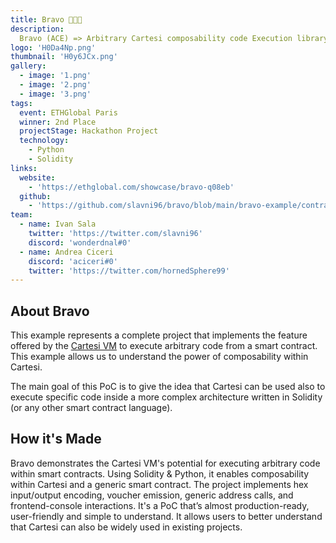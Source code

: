 ```yaml
---
title: Bravo 🍊🥕🍋
description:
  Bravo (ACE) => Arbitrary Cartesi composability code Execution library
logo: 'H0Da4Np.png'
thumbnail: 'H0y6JCx.png'
gallery:
  - image: '1.png'
  - image: '2.png'
  - image: '3.png'
tags:
  event: ETHGlobal Paris
  winner: 2nd Place
  projectStage: Hackathon Project
  technology:
    - Python
    - Solidity
links:
  website:
    - 'https://ethglobal.com/showcase/bravo-q08eb'
  github:
    - 'https://github.com/slavni96/bravo/blob/main/bravo-example/contracts/Example.sol'
team:
  - name: Ivan Sala
    twitter: 'https://twitter.com/slavni96'
    discord: 'wonderdnal#0'
  - name: Andrea Ciceri
    discord: 'aciceri#0'
    twitter: 'https://twitter.com/hornedSphere99'
---
```


## About Bravo

This example represents a complete project that implements the feature offered
by the [Cartesi VM](https://docs.cartesi.io/cartesi-machine/) to execute
arbitrary code from a smart contract. This example allows us to understand the
power of composability within Cartesi.

The main goal of this PoC is to give the idea that Cartesi can be used also to
execute specific code inside a more complex architecture written in Solidity (or
any other smart contract language).

## How it's Made

Bravo demonstrates the Cartesi VM's potential for executing arbitrary code
within smart contracts. Using Solidity & Python, it enables composability within
Cartesi and a generic smart contract. The project implements hex input/output
encoding, voucher emission, generic address calls, and frontend-console
interactions. It's a PoC that’s almost production-ready, user-friendly and
simple to understand. It allows users to better understand that Cartesi can also
be widely used in existing projects.
